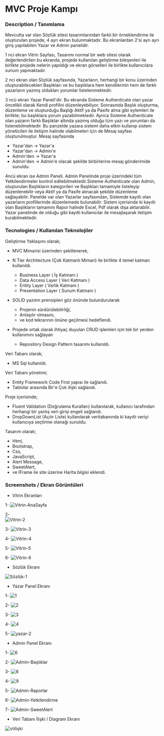 # MVC Proje Kampı


### Description / Tanımlama

Mevcutta var olan Sözlük sitesi tasarımlarından farklı bir örneklendirme ile oluşturulan projede; 4 ayrı ekran bulunmaktadır. Bu ekranlardan 2'si ayrı ayrı giriş yapılabilen Yazar ve Admin panelidir.

1 nci ekran Vitrin Sayfası, 
Tasarımı normal bir web sitesi olarak değerlendirilen bu ekranda, projede kullanılan geliştirme bileşenleri ile birlikte projede nelerin yapıldığı ve ekran görselleri ile birlikte kullanıcılara sunum yapmaktadır.

2 nci ekran olan Sözlük sayfasında, 
Yazarların, herhangi bir konu üzerinden oluşturabilecekleri Başlıkları ve bu başlıklara hem kendilerinin hem de farklı yazarların yazmış oldukları yorumlar listelenmektedir.

3 ncü ekran Yazar Paneli'dir.
Bu ekranda Sisteme Authenticate olan yazar öncelikli olarak Kendi profilini düzenleyebiliyor. Sonrasında Başlık oluşturma, düzenleme ve oluşturduğu Başlığı Aktif ya da Pasife alma gibi eylemleri ile birlikte; bu başlıklara yorum yazabilmektedir. Ayrıca Sisteme Authenticate 
olan yazarın farklı Başlıklar altında yazmış olduğu tüm yazı ve yorumları da listenebilmektedir. Bu panzelde yazara sistemi daha etkin kullanıp sistem yöneticileri ile iletişim halinde olabilmeleri için de Mesaj sayfası oluşturulmuştur. Mesaj sayfasında
* Yazar'dan -> Yazar'a  
* Yazar'dan -> Admin'e
* Admin'den -> Yazar'a 
* Admin'den -> Admin'e olacak şekilde birbirlerine mesaj gönderimide sunuldu.

4ncü ekran ise Admin Paneli.
Admin Panelinde proje üzerindeki tüm Yetkilendirmeler kontrol edilebilmektedir.Sisteme Authenticate olan Admin, oluşturulan Başlıkların kategorileri ve Başlıkları tamamiyle listeleyip düzenlenebilir veya Aktif ya da Pasife alınacak şekilde düzenleme sağlayabilir. 
Panelde var olan Yazarlar sayfasından, Sistemde kayıtlı olan yazarların profillerinde düzenlemede bulunabilir. Sistem içerisinde ki kayıtlı olan Başlıkların tamamını Rapor halinde Excel, Pdf olarak dışa aktarabilir. Yazar panelinde de olduğu gibi kayıtlı kullanıcılar
ile mesajlaşarak iletişim kurabilmektedir.

 

### Tecnologies / Kullanılan Teknolojiler

Geliştirme Yaklaşımı olarak;

* MVC Mimarisi üzerinden şekillenerek,
* N Tier Architecture (Çok Katmanlı Mimari) ile birlikte 4 temel katman kullanıldı.
  
   * Business Layer ( İş Katmanı )
   * Data Access Layer ( Veri Katmanı )
   * Entity Layer ( Varlık Katmanı )
   * Presentation Layer ( Sunum Katmanı )

 * SOLID yazılım prensipleri göz önünde bulundurularak

    * Projenin sürdürülebilirliği,
    * Anlaşılır olmasını,
    * ve kod tekrarının önüne geçilmesi hedeflendi.
  
 * Projede ortak olarak ihtiyaç duyulan CRUD işlemleri için tek bir yerden kullanımını sağlayan

    * Repository Design Pattern tasarımı kullanıldı.
  
Veri Tabanı olarak;

* MS Sql kullanıldı.

Veri Tabanı yönetimi;

* Entity Framework Code First yapısı ile sağlandı.
* Tablolar arasında Bir'e Çok ilişki sağlandı.

Proje içerisinde;
* Fluent Validation (Doğrulama Kuralları) kullanılarak, kullanıcı tarafından herhangi bir yanlış veri girişi engeli sağlandı.
* DropDownList (Açılır Liste) kullanılarak veritabanında ki kayıtlı veriyi kullanıcıya seçtirme olanağı sunuldu.

Tasarım olarak;

* Html,
* Bootstrap,
* Css,
* JavaScript,
* Alert Message,
* SweetAlert,
* ve IFrame ile site üzerine Harita bilgisi eklendi.

### Screenshots / Ekran Görüntüleri

 * Vitrin Ekranları
   
1-
  ![Vitrin-AnaSayfa](https://github.com/omerislamaz/MvcProjeKampi/assets/139688216/c932544e-70a7-4c88-9777-c413a9079238)
  
2-    
 ![Vitrin-2](https://github.com/omerislamaz/MvcProjeKampi/assets/139688216/35048eb2-1ae9-4d2a-b596-11e1213fb66f)
 
3- 
![Vitrin-3](https://github.com/omerislamaz/MvcProjeKampi/assets/139688216/2a870e8e-cd94-4ea6-aca8-0bc68a4b7f2e)

4-
![Vitrin-4](https://github.com/omerislamaz/MvcProjeKampi/assets/139688216/9d34661e-a800-4ea9-a5c3-1907e27a926e)

5-
![Vitrin-5](https://github.com/omerislamaz/MvcProjeKampi/assets/139688216/00925060-2461-4360-8b84-356890e27248)

6-
![Vitrin-6](https://github.com/omerislamaz/MvcProjeKampi/assets/139688216/e7617f58-dc8d-4791-81c3-5abd9673c184)





 * Sözlük Ekranı

![Sözlük-1](https://github.com/omerislamaz/MvcProjeKampi/assets/139688216/0023e6b6-58a4-4033-9fe2-ef30ff8e05fe)


 * Yazar Panel Ekranı

1-
![1](https://github.com/omerislamaz/MvcProjeKampi/assets/139688216/16147d2d-82b2-4643-97d3-87501f2e4ff6)

2-
![2](https://github.com/omerislamaz/MvcProjeKampi/assets/139688216/6e7e999a-78e7-402f-8046-442b17517d1e)

3-
![3](https://github.com/omerislamaz/MvcProjeKampi/assets/139688216/e1957de4-c6c6-4350-9f55-96c26318a399)

4-
![4](https://github.com/omerislamaz/MvcProjeKampi/assets/139688216/1afc11fd-6718-4ab9-bc6b-037a2dd95980)

5-
![yazar-2](https://github.com/omerislamaz/MvcProjeKampi/assets/139688216/6b7a231a-15ab-4b26-8dd6-b4f55c9e70cc)


 * Admin Panel Ekranı

1-
![6](https://github.com/omerislamaz/MvcProjeKampi/assets/139688216/b30a2f17-7b1d-4342-a237-72a9efb93ee0)

2-
![Admin-Başlıklar](https://github.com/omerislamaz/MvcProjeKampi/assets/139688216/4bc8dfde-131d-4946-a060-8c7e8dc6c4f7)

3-
![8](https://github.com/omerislamaz/MvcProjeKampi/assets/139688216/9209c6b4-bf9f-48d9-a968-7b3c79574453)

4-
![9](https://github.com/omerislamaz/MvcProjeKampi/assets/139688216/32f6d92a-c6d9-4aba-ad8c-60e8bcb479f0)

5-
![Admin-Raporlar](https://github.com/omerislamaz/MvcProjeKampi/assets/139688216/c81fc3cc-64c2-4009-b075-6c7f460874e0)

6-
![Admin-Yetkilendirme](https://github.com/omerislamaz/MvcProjeKampi/assets/139688216/850eee7d-e364-428f-9305-ea94fcb7552c)

7-
![Admin-SweetAlert](https://github.com/omerislamaz/MvcProjeKampi/assets/139688216/16d162f9-a73e-466e-80a9-1e603084e48e)


 * Veri Tabanı İlişki / Diagram Ekranı

![vtilişki](https://github.com/omerislamaz/MvcProjeKampi/assets/139688216/50e14609-0083-4fd4-99ac-93ebc2a46a34)


